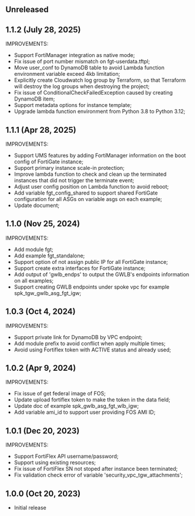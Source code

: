 ## Unreleased

## 1.1.2 (July 28, 2025)

IMPROVEMENTS:
* Support FortiManager integration as native mode;
* Fix issue of port number mismatch on fgt-userdata.tftpl;
* Move user_conf to DynamoDB table to avoid Lambda function environment variable exceed 4kb limitation;
* Explicitly create Cloudwatch log group by Terraform, so that Terraform will destroy the log groups when destroying the project;
* Fix issue of ConditionalCheckFailedException caused by creating DynamoDB item;
* Support metadata options for instance template;
* Upgrade lambda function environment from Python 3.8 to Python 3.12;

## 1.1.1 (Apr 28, 2025)

IMPROVEMENTS:
* Support UMS features by adding FortiManager information on the boot config of FortiGate instance;
* Support primary instance scale-in protection; 
* Improve lambda function to check and clean up the terminated instances that did not trigger the terminate event;
* Adjust user config position on Lambda function to avoid reboot;
* Add variable fgt_config_shared to support shared FortiGate configuration for all ASGs on variable asgs on each example;
* Update document;

## 1.1.0 (Nov 25, 2024)

IMPROVEMENTS:
* Add module fgt;
* Add example fgt_standalone;
* Support option of not assign public IP for all FortiGate instance;
* Support create extra interfaces for FortiGate instance;
* Add output of 'gwlb_endps' to output the GWLB's endpoints information on all examples;
* Support creating GWLB endpoints under spoke vpc for example spk_tgw_gwlb_asg_fgt_igw;

## 1.0.3 (Oct 4, 2024)

IMPROVEMENTS:

* Support private link for DynamoDB by VPC endpoint; 
* Add module prefix to avoid conflict when apply multiple times;
* Avoid using Fortiflex token with ACTIVE status and already used;

## 1.0.2 (Apr 9, 2024)

IMPROVEMENTS:

* Fix issue of get federal image of FOS; 
* Update upload fortiflex token to make the token in the data field; 
* Update doc of example spk_gwlb_asg_fgt_wlb_igw; 
* Add variable ami_id to support user providing FOS AMI ID;

## 1.0.1 (Dec 20, 2023)

IMPROVEMENTS:

* Support FortiFlex API username/password;
* Support using existing resources;
* Fix issue of FortiFlex SN not stoped after instance been terminated;
* Fix validation check error of variable 'security_vpc_tgw_attachments';

## 1.0.0 (Oct 20, 2023)

* Initial release
